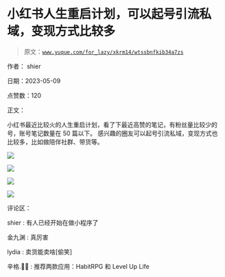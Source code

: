 # 小红书人生重启计划，可以起号引流私域，变现方式比较多

> 原文：[`www.yuque.com/for_lazy/xkrm14/wtssbnfkib34a7zs`](https://www.yuque.com/for_lazy/xkrm14/wtssbnfkib34a7zs)

作者： shier

日期：2023-05-09

点赞数：120

正文：

小红书最近比较火的人生重启计划，看了下最近高赞的笔记，有粉丝量比较少的号，账号笔记数量在 50 篇以下。 感兴趣的圈友可以起号引流私域，变现方式也比较多，比如做陪伴社群、带货等。

![](img/57e32c45a6b3d174d0845aa9c7e2bedc.png)

![](img/576af90894cbd3886c70e5a2dead0244.png)

![](img/77c9b8d31f8ffd1650f650fa5f86ccf7.png)

![](img/d6d804ca77f823ad3cf9ead0a595017b.png)

评论区：

shier : 有人已经开始在做小程序了

金九渊 : 真厉害

lydia : 卖货能卖啥[偷笑]

辛格.🧘‍♂️ : 推荐两款应用：HabitRPG 和 Level Up Life

